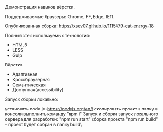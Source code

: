 Демонстрация навыков вёрстки. 

Поддерживаемые браузеры: Chrome, FF, Edge, IE11.

Опубликованная сборка: https://xsev07.github.io/1115479-cat-energy-18

Полный стек используемых технологий:

- HTML5
- LESS
- Gulp

Вёрстка:

- Адаптивная 
- Кроссбраузерная
- Семантическая
- Доступная(accessibility)

Запуск сборки локально:

установить node.js (https://nodejs.org/en/)
скопировать проект в папку
в консоли выполнить команду "npm i"
Запуск и сборка
запуск локального сервера для разработки: "npm run start"
сборка проекта "npm run build" - проект будет собран в папку build\
